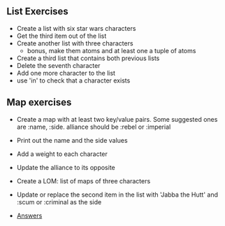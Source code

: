 ## List Exercises
* Create a list with six star wars characters
* Get the third item out of the list
* Create another list with three characters
  * bonus, make them atoms and at least one a tuple of atoms
* Create a third list that contains both previous lists
* Delete the seventh character 
* Add one more character to the list
* use 'in' to check that a character exists

## Map exercises
* Create a map with at least two key/value pairs.
  Some suggested ones are :name, :side.
  alliance should be :rebel or :imperial
* Print out the name and the side values
* Add a weight to each character
* Update the alliance to its opposite
* Create a LOM: list of maps of three characters
* Update or replace the second item in the list  with 
  'Jabba the Hutt' and :scum or :criminal as the side

* [Answers](https://gist.github.com/MonkeyIsNull/8b26a6a05ba0d54b13cf)

